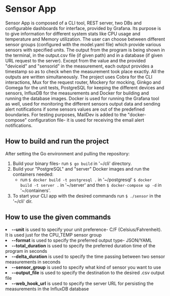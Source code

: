 # Sensor App
Sensor App is composed of a CLI tool, REST server, two DBs and configurable dashboards
for interface, provided by Grafana. Its purpose is to give
information for different system stats like CPU usage and temperature and Memory utilization.
The user can choose between different sensor groups (configured with the model.yaml
file) which provide various sensors with specified units. The output from the program is
being shown in the terminal, in the output.csv file (if given path) and in a database (if
given URL request to the server). Except from the value and the provided "deviceid" and "sensorid"
in the measurement, each output provides a timestamp so as to check when the
measurement took place exactly. All the outputs are written simultaneously.
The project uses Cobra for the CLI interactions, Mux for the request router, Mockery for mocking, 
Ginkgo and Gomega for the unit tests, PostgreSQL for
keeping the different devices and sensors, InfluxDB for the measurements and Docker for
building and running the database images. Docker is used for running the Grafana tool as well,
used for monitoring the different sensors output data and sending alert notifications if some
sensors values are out of the predefined boundaries.
For testing purposes, MailDev is added to the "docker-compose" configuration file- it is used for 
receiving the email alert notifications.
## How to build and run the project
After setting the Go environment and pulling the repository:  
1) Build your binary files- run `$ go build` in '~/cli' directory.
2) Build your "PostgreSQL" and "server" Docker images and run the containers needed:  
    - run `$ docker build -t postgresql .` in '\~/postgresql' `$ docker build -t server .` in '\~/server' and then `$ docker-compose up -d` in '~/containers'.
3) To start your CLI app with the desired commands run `$ ./sensor` in the '~/cli' dir.
## How to use the given commands  
<li><b>--unit</b> is used to specify your unit preference- C/F (Celsius/Fahrenheit). It is used just for the CPU_TEMP sensor group</li>
<li><b>--format</b> is used to specify the preferred output type- JSON/YAML</li>
<li><b>--total_duration</b> is used to specify the preferred duration time of the program in seconds</li>
<li><b>--delta_duration</b> is used to specify the time passing between two sensor measurements in seconds</li>
<li><b>--sensor_group</b> is used to specify what kind of sensor you want to use</li>
<li><b>--output_file</b> is used to specify the destination to the desired .csv output file</li>
<li><b>--web_hook_url</b> is used to specify the server URL for persisting the measurements in the InfluxDB database</li>
